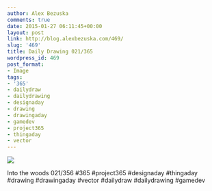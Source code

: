 ```yaml
---
author: Alex Bezuska
comments: true
date: 2015-01-27 06:11:45+00:00
layout: post
link: http://blog.alexbezuska.com/469/
slug: '469'
title: Daily Drawing 021/365
wordpress_id: 469
post_format:
- Image
tags:
- '365'
- dailydraw
- dailydrawing
- designaday
- drawing
- drawingaday
- gamedev
- project365
- thingaday
- vector
---
```


![](/images/2015/01/tumblr_nitnvlV7xj1u11b0ro1_1280.jpg)

Into the woods 021/356 #365 #project365 #designaday #thingaday #drawing #drawingaday #vector #dailydraw #dailydrawing #gamedev
